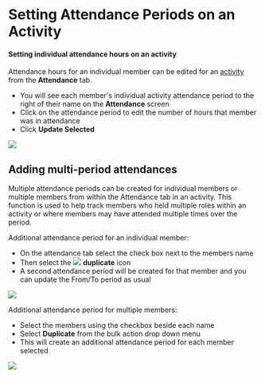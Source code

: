 # Setting Attendance Periods on an Activity

#### Setting individual attendance hours on an activity

Attendance hours for an individual member can be edited for an [activity](./) from the **Attendance** tab.

* You will see each member's individual activity attendance period to the right of their name on the **Attendance** screen
* Click on the attendance period to edit the number of hours that member was in attendance
* Click **Update Selected**

![](../../.gitbook/assets/setting-attendance-periods%20%281%29.gif)

## Adding multi-period attendances

Multiple attendance periods can be created for individual members or multiple members from within the Attendance tab in an activity. This function is used to help track members who held multiple roles within an activity or where members may have attended multiple times over the period.  
  
Additional attendance period for an individual member:

* On the attendance tab select the check box next to the members name
* Then select the ![](https://support.d4h.org/desk/file/10186063/image.png) **duplicate** icon
* A second attendance period will be created for that member and you can update the From/To period as usual

![](../../.gitbook/assets/setting-attendance-periods.gif)

Additional attendance period for multiple members:

* Select the members using the checkbox beside each name
*  Select **Duplicate** from the bulk action drop down menu
* This will create an additional attendance period for each member selected 

![](../../.gitbook/assets/additional-attendance-for-multiple-people.gif)

